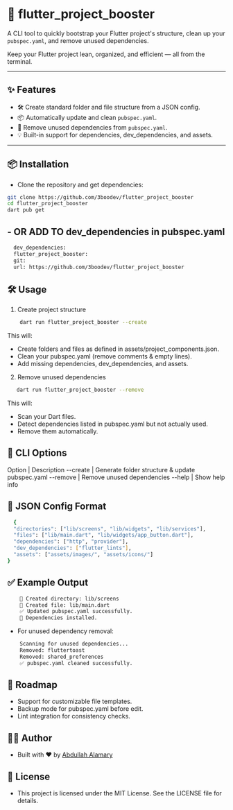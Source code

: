 # 🚀 flutter_project_booster

A CLI tool to quickly bootstrap your Flutter project's structure, clean up your `pubspec.yaml`, and remove unused dependencies.

Keep your Flutter project lean, organized, and efficient — all from the terminal.

---

## ✨ Features

- 🛠 Create standard folder and file structure from a JSON config.
- 📦 Automatically update and clean `pubspec.yaml`.
- 🧼 Remove unused dependencies from `pubspec.yaml`.
- 💡 Built-in support for dependencies, dev_dependencies, and assets.

---

## 📦 Installation

- Clone the repository and get dependencies:

```bash
git clone https://github.com/3boodev/flutter_project_booster
cd flutter_project_booster
dart pub get
```

## - OR ADD TO dev_dependencies in pubspec.yaml
```bash
  dev_dependencies:
  flutter_project_booster:
  git:
  url: https://github.com/3boodev/flutter_project_booster
```

## 🛠 Usage

1. Create project structure

```bash
    dart run flutter_project_booster --create
```
This will:

- Create folders and files as defined in assets/project_components.json.
- Clean your pubspec.yaml (remove comments & empty lines).
- Add missing dependencies, dev_dependencies, and assets.

2. Remove unused dependencies

```bash
   dart run flutter_project_booster --remove
```
This will:

- Scan your Dart files.
- Detect dependencies listed in pubspec.yaml but not actually used.
- Remove them automatically.

## 🧾 CLI Options

Option | Description
--create | Generate folder structure & update pubspec.yaml
--remove | Remove unused dependencies
--help | Show help info

## 📁 JSON Config Format

```bash
  {
  "directories": ["lib/screens", "lib/widgets", "lib/services"],
  "files": ["lib/main.dart", "lib/widgets/app_button.dart"],
  "dependencies": ["http", "provider"],
  "dev_dependencies": ["flutter_lints"],
  "assets": ["assets/images/", "assets/icons/"]
}
```
## ✅ Example Output

```bash
    📁 Created directory: lib/screens
    📄 Created file: lib/main.dart
    ✅ Updated pubspec.yaml successfully.
    🚀 Dependencies installed.
```

- For unused dependency removal:

```bash
    Scanning for unused dependencies...
    Removed: fluttertoast
    Removed: shared_preferences
    ✅ pubspec.yaml cleaned successfully.
```

## 📌 Roadmap

- Support for customizable file templates.
- Backup mode for pubspec.yaml before edit.
- Lint integration for consistency checks.

## 👨‍💻 Author

- Built with ❤️ by <a href="https://github.com/3boodev">Abdullah Alamary</a>

## 📝 License

- This project is licensed under the MIT License. See the LICENSE file for details.

